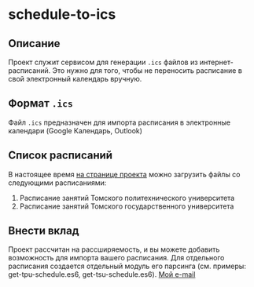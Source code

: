 # schedule-to-ics

## Описание

Проект служит сервисом для генерации `.ics` файлов из интернет-расписаний. Это нужно для того, чтобы не переносить расписание в свой электронный календарь вручную.

## Формат `.ics`

Файл `.ics` предназначен для импорта расписания в электронные календари (Google Календарь, Outlook)

## Список расписаний
В настоящее время [на странице проекта](https://alexandr-bbm.github.io/schedule-to-ics/) можно загрузить файлы со следующими расписаниями:

1. Расписание занятий Томского политехнического университета
2. Расписание занятий Томского государственного университета

## Внести вклад
Проект рассчитан на рассширяемость, и вы можете добавить возможность для импорта вашего расписания.
Для отдельного расписания создается отдельный модуль его парсинга (см. примеры: get-tpu-schedule.es6, get-tsu-schedule.es6).
[Мой e-mail](mailto:alexandr.bbm@gmail.com)
 






